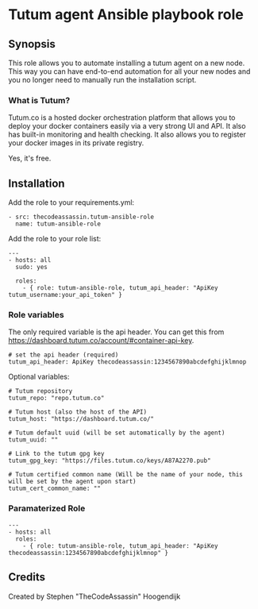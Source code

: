# Tutum agent Ansible playbook role

## Synopsis

This role allows you to automate installing a tutum agent on a new node. This way you can have end-to-end automation
for all your new nodes and you no longer need to manually run the installation script.

### What is Tutum?

Tutum.co is a hosted docker orchestration platform that allows you to deploy your docker containers easily via a very
strong UI and API. It also has built-in monitoring and health checking. It also allows you to register your docker images
in its private registry.

Yes, it's free.

## Installation

Add the role to your requirements.yml:

    - src: thecodeassassin.tutum-ansible-role
      name: tutum-ansible-role
      
      
Add the role to your role list:

    ---
    - hosts: all
      sudo: yes
    
      roles:
        - { role: tutum-ansible-role, tutum_api_header: "ApiKey tutum_username:your_api_token" }


### Role variables

The only required variable is the api header. You can get this from https://dashboard.tutum.co/account/#container-api-key.

```
# set the api header (required)
tutum_api_header: ApiKey thecodeassassin:1234567890abcdefghijklmnop
```

Optional variables:
```
# Tutum repository
tutum_repo: "repo.tutum.co"

# Tutum host (also the host of the API)
tutum_host: "https://dashboard.tutum.co/"

# Tutum default uuid (will be set automatically by the agent)
tutum_uuid: ""

# Link to the tutum gpg key
tutum_gpg_key: "https://files.tutum.co/keys/A87A2270.pub"

# Tutum certified common name (Will be the name of your node, this will be set by the agent upon start)
tutum_cert_common_name: ""

```

### Paramaterized Role

    ---
    - hosts: all
      roles:
        - { role: tutum-ansible-role, tutum_api_header: "ApiKey thecodeassassin:1234567890abcdefghijklmnop" }
    

## Credits
Created by Stephen "TheCodeAssassin" Hoogendijk